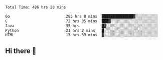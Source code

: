 <!--START_SECTION:waka-->

```txt
Total Time: 486 hrs 28 mins

Go                         283 hrs 8 mins  ██████████████▓░░░░░░░░░░   58.16 %
C                          72 hrs 35 mins  ███▓░░░░░░░░░░░░░░░░░░░░░   14.91 %
Java                       35 hrs          █▓░░░░░░░░░░░░░░░░░░░░░░░   07.19 %
Python                     21 hrs 2 mins   █░░░░░░░░░░░░░░░░░░░░░░░░   04.32 %
HTML                       13 hrs 39 mins  ▓░░░░░░░░░░░░░░░░░░░░░░░░   02.81 %
```

<!--END_SECTION:waka-->

## Hi there 👋

<!--
**prorok210/prorok210** is a ✨ _special_ ✨ repository because its `README.md` (this file) appears on your GitHub profile.

Here are some ideas to get you started:

- 🔭 I’m currently working on ...
- 🌱 I’m currently learning ...
- 👯 I’m looking to collaborate on ...
- 🤔 I’m looking for help with ...
- 💬 Ask me about ...
- 📫 How to reach me: ...
- 😄 Pronouns: ...
- ⚡ Fun fact: ...
-->
